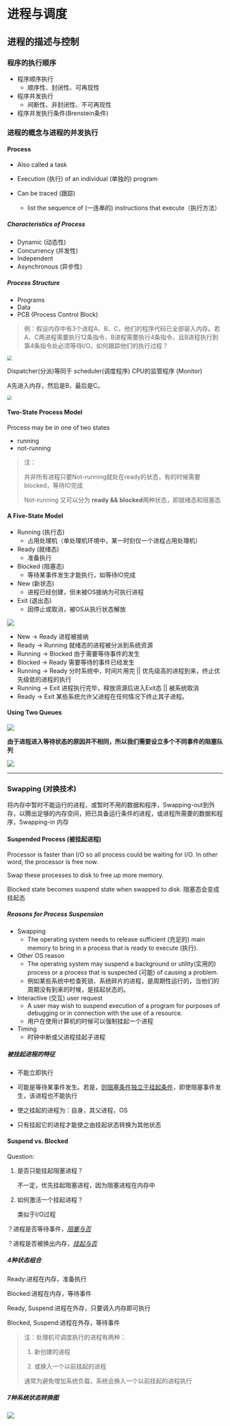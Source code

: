 # 进程与调度

## 进程的描述与控制

### 程序的执行顺序

- 程序顺序执行
	- 顺序性、封闭性、可再现性
- 程序并发执行
	- 间断性、非封闭性、不可再现性
- 程序并发执行条件(Brenstein条件)

### 进程的概念与进程的并发执行

#### Process 

- Also called a task

- Execution (执行) of an individual (单独的) program

- Can be traced (跟踪)
	- list the sequence of (一连串的) instructions that execute（执行方法）

##### Characteristics of Process

- Dynamic (动态性)
- Concurrency (并发性)
- Independent
- Asynchronous (异步性)

##### Process Structure

- Programs
- Data
- PCB (Process Control Block)

> 例：假设内存中有3个进程A、B、C，他们的程序代码已全部装入内存。若A、C两进程需要执行12条指令，B进程需要执行4条指令，且B进程执行到第4条指令处必须等待I/O。如何跟踪他们的执行过程？ 

<img src="https://pic.imgdb.cn/item/62277ef35baa1a80ab96ae2d.jpg" style="zoom: 67%;" />

Dispatcher(分派)等同于 scheduler(调度程序) CPU的监管程序 (Monitor)

A先进入内存，然后是B，最后是C。

<img src="https://pic.imgdb.cn/item/6244694327f86abb2abc9211.jpg" style="zoom:67%;" />

#### Two-State Process Model

Process may be in one of two states

- running
- not-running

> 注：
>
> 并非所有进程只要Not-running就处在ready的状态，有的时候需要blocked，等待IO完成
>
> Not-running 又可以分为 **ready && blocked**两种状态，即就绪态和阻塞态

#### A Five-State Model

- Running (执行态)
	- 占用处理机（单处理机环境中，某一时刻仅一个进程占用处理机）
- Ready (就绪态)
	- 准备执行
- Blocked (阻塞态)
	- 等待某事件发生才能执行，如等待IO完成
- New (新状态)
	- 进程已经创建，但未被OS接纳为可执行进程
- Exit (退出态)
	- 因停止或取消，被OS从执行状态解放

![](https://pic.imgdb.cn/item/62446cc627f86abb2ac53568.jpg)

- New -> Ready 进程被接纳
- Ready -> Running 就绪态的进程被分派到系统资源
- Running -> Blocked 由于需要等待事件的发生
- Blocked -> Ready 需要等待的事件已经发生
- Running -> Ready 分时系统中，时间片用完 || 优先级高的进程到来，终止优先级低的进程的执行
- Running -> Exit 进程执行完毕，释放资源后进入Exit态 || 被系统取消
- Ready -> Exit 某些系统允许父进程在任何情况下终止其子进程。

#### Using Two Queues

![](https://pic.imgdb.cn/item/62446f6927f86abb2acba4c4.jpg)

**由于进程进入等待状态的原因并不相同，所以我们需要设立多个不同事件的阻塞队列**

![](https://pic.imgdb.cn/item/6244705527f86abb2acdcb41.jpg)

---

### Swapping (对换技术)

将内存中暂时不能运行的进程，或暂时不用的数据和程序，Swapping-out到外存，以腾出足够的内存空间，把已具备运行条件的进程，或进程所需要的数据和程序，Swapping-in 内存

#### Suspended Process (被挂起进程)

Processor is faster than I/O so all process could be waiting for I/O. In other word, the processor is free now.

Swap these processes to disk to free up more memory. 

Blocked state becomes suspend state when swapped to disk. 阻塞态会变成挂起态

##### Reasons for Process Suspension

- Swapping 
	- The operating system needs to release sufficient (充足的) main memory to bring in a process that is ready to execute (执行).
- Other OS reason
	- The operating system may suspend a background or utility(实用的) process or a process that is suspected (可能) of causing a problem.
	- 例如某些系统中检查死锁、系统碎片的进程，是周期性运行的，当他们的周期没有到来的时候，是挂起状态的。
- Interactive (交互) user request
	- A user may wish to suspend execution of a program for purposes of debugging or in connection with the use of a resource.
	- 用户在使用计算机的时候可以强制挂起一个进程
- Timing
	- 时钟中断或父进程挂起子进程

##### 被挂起进程的特征

- 不能立即执行

- 可能是等待某事件发生。若是，<u>则阻塞条件独立于挂起条件</u>，即使阻塞事件发生，该进程也不能执行
- 使之挂起的进程为：自身，其父进程，OS
- 只有挂起它的进程才能使之由挂起状态转换为其他状态

#### Suspend vs. Blocked

Question:

1. 是否只能挂起阻塞进程？

	不一定，优先挂起阻塞进程，因为阻塞进程在内存中

2. 如何激活一个挂起进程？

	类似于I/O过程

？进程是否等待事件，*<u>阻塞与否</u>*

？进程是否被换出内存，*<u>挂起与否</u>*

##### 4种状态组合

Ready:进程在内存，准备执行

Blocked:进程在内存，等待事件

Ready, Suspend:进程在外存，只要调入内存即可执行

Blocked, Suspend:进程在外存，等待事件

> 注：处理机可调度执行的进程有两种：
>
> 1. 新创建的进程
>
> 2. 或换入一个以前挂起的进程
>
> 	通常为避免增加系统负载，系统会换入一个以前挂起的进程执行

##### 7种系统状态转换图

![](https://pic.imgdb.cn/item/62447d6e27f86abb2aeb314b.jpg)